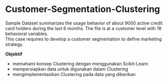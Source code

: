 # Customer-Segmentation-Clustering

Sample Dataset summarizes the usage behavior of about 9000 active credit card holders during the last 6 months. The file is at a customer level with 18 behavioral variables. <br>
This case requires to develop a customer segmentation to define marketing strategy.

**Objektif**

+ memahami konsep Clustering dengan menggunakan Scikit-Learn
+ mempersiapkan data untuk digunakan dalam Clustering
+ mengimplementasikan Clustering pada data yang diberikan

